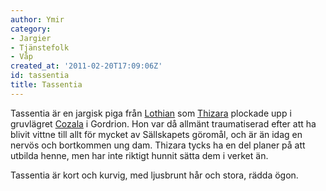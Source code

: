 ```yaml
---
author: Ymir
category:
- Jargier
- Tjänstefolk
- Våp
created_at: '2011-02-20T17:09:06Z'
id: tassentia
title: Tassentia
---
```

Tassentia är en jargisk piga från [Lothian] som [Thizara] plockade upp i gruvlägret [Cozala] i Gordrion. Hon var då allmänt traumatiserad efter att ha blivit vittne till allt för mycket av Sällskapets göromål, och är än idag en nervös och bortkommen ung dam. Thizara tycks ha en del planer på att utbilda henne, men har inte riktigt hunnit sätta dem i verket än.

Tassentia är kort och kurvig, med ljusbrunt hår och stora, rädda ögon.

  [Lothian]: Lothian
  [Thizara]: Thizara
  [Cozala]: Cozala